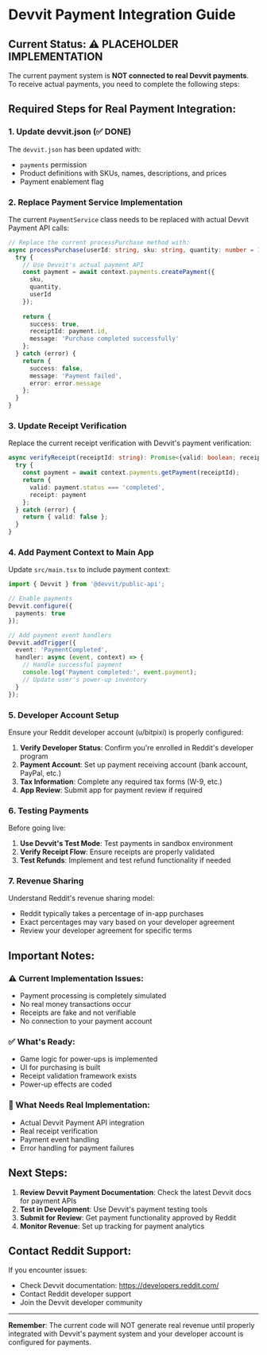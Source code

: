 # Devvit Payment Integration Guide

## Current Status: ⚠️ PLACEHOLDER IMPLEMENTATION

The current payment system is **NOT connected to real Devvit payments**. To receive actual payments, you need to complete the following steps:

## Required Steps for Real Payment Integration:

### 1. Update devvit.json (✅ DONE)
The `devvit.json` has been updated with:
- `payments` permission
- Product definitions with SKUs, names, descriptions, and prices
- Payment enablement flag

### 2. Replace Payment Service Implementation

The current `PaymentService` class needs to be replaced with actual Devvit Payment API calls:

```typescript
// Replace the current processPurchase method with:
async processPurchase(userId: string, sku: string, quantity: number = 1): Promise<PaymentResult> {
  try {
    // Use Devvit's actual payment API
    const payment = await context.payments.createPayment({
      sku,
      quantity,
      userId
    });
    
    return {
      success: true,
      receiptId: payment.id,
      message: 'Purchase completed successfully'
    };
  } catch (error) {
    return {
      success: false,
      message: 'Payment failed',
      error: error.message
    };
  }
}
```

### 3. Update Receipt Verification

Replace the current receipt verification with Devvit's payment verification:

```typescript
async verifyReceipt(receiptId: string): Promise<{valid: boolean; receipt?: any}> {
  try {
    const payment = await context.payments.getPayment(receiptId);
    return {
      valid: payment.status === 'completed',
      receipt: payment
    };
  } catch (error) {
    return { valid: false };
  }
}
```

### 4. Add Payment Context to Main App

Update `src/main.tsx` to include payment context:

```typescript
import { Devvit } from '@devvit/public-api';

// Enable payments
Devvit.configure({
  payments: true
});

// Add payment event handlers
Devvit.addTrigger({
  event: 'PaymentCompleted',
  handler: async (event, context) => {
    // Handle successful payment
    console.log('Payment completed:', event.payment);
    // Update user's power-up inventory
  }
});
```

### 5. Developer Account Setup

Ensure your Reddit developer account (u/bitpixi) is properly configured:

1. **Verify Developer Status**: Confirm you're enrolled in Reddit's developer program
2. **Payment Account**: Set up payment receiving account (bank account, PayPal, etc.)
3. **Tax Information**: Complete any required tax forms (W-9, etc.)
4. **App Review**: Submit app for payment review if required

### 6. Testing Payments

Before going live:

1. **Use Devvit's Test Mode**: Test payments in sandbox environment
2. **Verify Receipt Flow**: Ensure receipts are properly validated
3. **Test Refunds**: Implement and test refund functionality if needed

### 7. Revenue Sharing

Understand Reddit's revenue sharing model:
- Reddit typically takes a percentage of in-app purchases
- Exact percentages may vary based on your developer agreement
- Review your developer agreement for specific terms

## Important Notes:

### ⚠️ Current Implementation Issues:
- Payment processing is completely simulated
- No real money transactions occur
- Receipts are fake and not verifiable
- No connection to your payment account

### ✅ What's Ready:
- Game logic for power-ups is implemented
- UI for purchasing is built
- Receipt validation framework exists
- Power-up effects are coded

### 🔧 What Needs Real Implementation:
- Actual Devvit Payment API integration
- Real receipt verification
- Payment event handling
- Error handling for payment failures

## Next Steps:

1. **Review Devvit Payment Documentation**: Check the latest Devvit docs for payment APIs
2. **Test in Development**: Use Devvit's payment testing tools
3. **Submit for Review**: Get payment functionality approved by Reddit
4. **Monitor Revenue**: Set up tracking for payment analytics

## Contact Reddit Support:

If you encounter issues:
- Check Devvit documentation: https://developers.reddit.com/
- Contact Reddit developer support
- Join the Devvit developer community

---

**Remember**: The current code will NOT generate real revenue until properly integrated with Devvit's payment system and your developer account is configured for payments.
